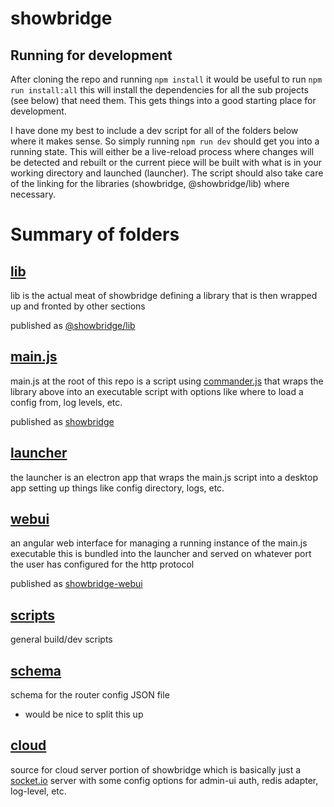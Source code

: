 # showbridge


## Running for development
After cloning the repo and running `npm install` it would be useful to run `npm run install:all` this will install the dependencies for all the sub projects (see below) that need them. This gets things into a good starting place for development.


I have done my best to include a dev script for all of the folders below where it makes sense. So simply running `npm run dev` should get you into a running state. This will either be a live-reload process where changes will be detected and rebuilt or the current piece will be built with what is in your working directory and launched (launcher). The script should also take care of the linking for the libraries (showbridge, @showbridge/lib) where necessary. 

# Summary of folders
## [lib](./lib/)
lib is the actual meat of showbridge defining a library that is then wrapped up and fronted by other sections

published as [@showbridge/lib](https://npmjs.com/package/@showbridge/lib)

## [main.js](./main.js)
main.js at the root of this repo is a script using [commander.js](https://github.com/tj/commander.js) that wraps the library above into an executable script with options like where to load a config from, log levels, etc.

published as [showbridge](https://npmjs.com/package/showbridge)

## [launcher](./launcher/)
the launcher is an electron app that wraps the main.js script into a desktop app setting up things like config directory, logs, etc.

## [webui](./webui/)
an angular web interface for managing a running instance of the main.js executable this is bundled into the launcher and served on whatever port the user has configured for the http protocol

published as [showbridge-webui](https://npmjs.com/package/showbridge-webui)

## [scripts](./scripts/)
general build/dev scripts

## [schema](./schema/)
schema for the router config JSON file
- would be nice to split this up

## [cloud](./cloud/)
source for cloud server portion of showbridge which is basically just a [socket.io](https://socket.io/) server with some config options for admin-ui auth, redis adapter, log-level, etc.
